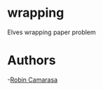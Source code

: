 # wrapping

Elves wrapping paper problem

# Authors
-[Robin Camarasa](https://github.com/RobinCamarasa)

